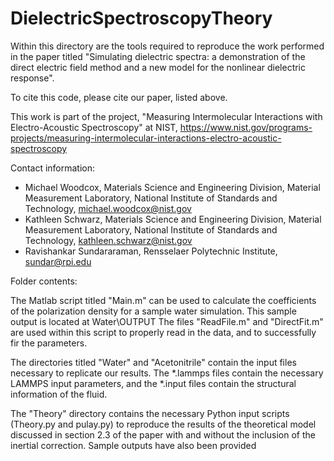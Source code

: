 # DielectricSpectroscopyTheory

Within this directory are the tools required to reproduce the work performed in the paper titled "Simulating dielectric spectra: a demonstration of the direct electric field method and a new model for the nonlinear dielectric response".  

To cite this code, please cite our paper, listed above.

This work is part of the project, "Measuring Intermolecular Interactions with Electro-Acoustic Spectroscopy" at NIST, https://www.nist.gov/programs-projects/measuring-intermolecular-interactions-electro-acoustic-spectroscopy

Contact information:

  - Michael Woodcox, Materials Science and Engineering Division, Material Measurement Laboratory, National Institute of Standards and Technology, michael.woodcox@nist.gov
  - Kathleen Schwarz, Materials Science and Engineering Division, Material Measurement Laboratory, National Institute of Standards and Technology, kathleen.schwarz@nist.gov
  - Ravishankar Sundararaman, Rensselaer Polytechnic Institute, sundar@rpi.edu


Folder contents:

The Matlab script titled "Main.m" can be used to calculate the coefficients of the polarization density for a sample water simulation. This sample output is located at Water\OUTPUT
The files "ReadFile.m" and "DirectFit.m" are used within this script to properly read in the data, and to successfully fir the parameters.

The directories titled "Water" and "Acetonitrile" contain the input files necessary to replicate our results. The *.lammps files contain the necessary LAMMPS input parameters, and the *.input files contain the structural information of the fluid.

The "Theory" directory contains the necessary Python input scripts (Theory.py and pulay.py) to reproduce the results of the theoretical model discussed in section 2.3 of the paper with and without the inclusion of the inertial correction. Sample outputs have also been provided
